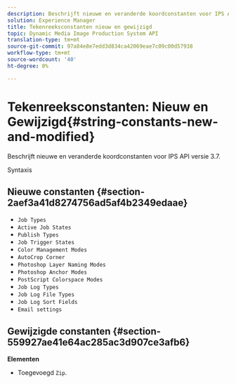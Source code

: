 ```yaml
---
description: Beschrijft nieuwe en veranderde koordconstanten voor IPS API versie 3.7.
solution: Experience Manager
title: Tekenreeksconstanten nieuw en gewijzigd
topic: Dynamic Media Image Production System API
translation-type: tm+mt
source-git-commit: 97a84e8e7edd3d834ca42069eae7c09c00d57938
workflow-type: tm+mt
source-wordcount: '40'
ht-degree: 0%

---
```



# Tekenreeksconstanten: Nieuw en Gewijzigd{#string-constants-new-and-modified}

Beschrijft nieuwe en veranderde koordconstanten voor IPS API versie 3.7.

Syntaxis

## Nieuwe constanten {#section-2aef3a41d8274756ad5af4b2349edaae}

* `Job Types`
* `Active Job States`
* `Publish Types`
* `Job Trigger States`
* `Color Management Modes`
* `AutoCrop Corner`
* `Photoshop Layer Naming Modes`
* `Photoshop Anchor Modes`
* `PostScript Colorspace Modes`
* `Job Log Types`
* `Job Log File Types`
* `Job Log Sort Fields`
* `Email settings`

## Gewijzigde constanten {#section-559927ae41e64ac285ac3d907ce3afb6}

**Elementen**

* Toegevoegd `Zip`.

